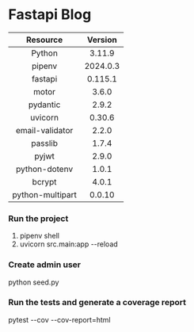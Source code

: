 # Fastapi Blog

|   **Resource**    | **Version** |
|:-----------------:|:-----------:|
|      Python       |   3.11.9    |
|      pipenv       |  2024.0.3   |
|      fastapi      |   0.115.1   |
|       motor       |    3.6.0    |
|     pydantic      |    2.9.2    |
|      uvicorn      |   0.30.6    |
|  email-validator  |    2.2.0    |
|      passlib      |    1.7.4    |
|       pyjwt       |    2.9.0    |
|   python-dotenv   |    1.0.1    |
|      bcrypt       |    4.0.1    |
| python-multipart  |   0.0.10    |

### Run the project

1. pipenv shell
2. uvicorn src.main:app --reload

### Create admin user

python seed.py

### Run the tests and generate a coverage report

pytest --cov --cov-report=html
